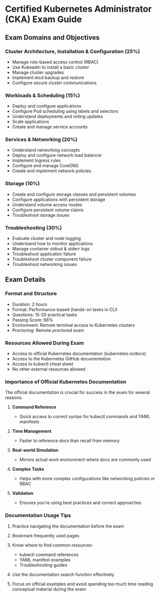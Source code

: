 # Certified Kubernetes Administrator (CKA) Exam Guide

## Exam Domains and Objectives

### Cluster Architecture, Installation & Configuration (25%)
- Manage role-based access control (RBAC)
- Use Kubeadm to install a basic cluster
- Manage cluster upgrades
- Implement etcd backup and restore
- Configure secure cluster communications

### Workloads & Scheduling (15%)
- Deploy and configure applications
- Configure Pod scheduling using labels and selectors
- Understand deployments and rolling updates
- Scale applications
- Create and manage service accounts

### Services & Networking (20%)
- Understand networking concepts
- Deploy and configure network load balancer
- Implement Ingress rules
- Configure and manage CoreDNS
- Create and implement network policies

### Storage (10%)
- Create and configure storage classes and persistent volumes
- Configure applications with persistent storage
- Understand volume access modes
- Configure persistent volume claims
- Troubleshoot storage issues

### Troubleshooting (30%)
- Evaluate cluster and node logging
- Understand how to monitor applications
- Manage container stdout & stderr logs
- Troubleshoot application failure
- Troubleshoot cluster component failure
- Troubleshoot networking issues

## Exam Details

### Format and Structure
- Duration: 2 hours
- Format: Performance-based (hands-on tasks in CLI)
- Questions: 15-20 practical tasks
- Passing Score: 66%
- Environment: Remote terminal access to Kubernetes clusters
- Proctoring: Remote proctored exam

### Resources Allowed During Exam
- Access to official Kubernetes documentation (kubernetes.io/docs)
- Access to the Kubernetes GitHub documentation
- Access to kubectl cheat sheet
- No other external resources allowed

### Importance of Official Kubernetes Documentation

The official documentation is crucial for success in the exam for several reasons:

1. **Command Reference**
   - Quick access to correct syntax for kubectl commands and YAML manifests

2. **Time Management**
   - Faster to reference docs than recall from memory

3. **Real-world Simulation**
   - Mirrors actual work environment where docs are commonly used

4. **Complex Tasks**
   - Helps with more complex configurations like networking policies or RBAC

5. **Validation**
   - Ensures you're using best practices and correct approaches

### Documentation Usage Tips

1. Practice navigating the documentation before the exam

2. Bookmark frequently used pages

3. Know where to find common resources:
   - kubectl command references
   - YAML manifest examples
   - Troubleshooting guides

4. Use the documentation search function effectively

5. Focus on official examples and avoid spending too much time reading conceptual material during the exam



